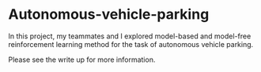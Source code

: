 # Autonomous-vehicle-parking

In this project, my teammates and I  explored model-based and model-free reinforcement learning method for the task of autonomous vehicle parking.

Please see the write up for more information. 
